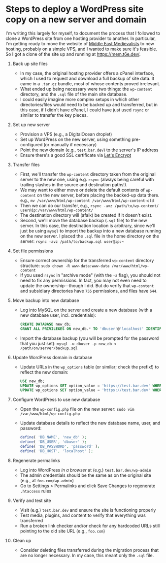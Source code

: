 # Steps to deploy a WordPress site copy on a new server and domain

I'm writing this largely for myself, to document the process that I followed to clone a
WordPress site from one hosting provider to another. In particular, I'm getting ready to
move the website of [Middle East Medievalists](https://www.middleeastmedievalists.com/)
to new hosting, probably on a simple VPS, and I wanted to make sure it's feasible. So I
got a clone of the site up and running at <https://mem.t6e.dev/>.

1.  Back up site files

    - In my case, the original hosting provider offers a cPanel interface, which I used
      to request and download a full backup of site data. It came in a `.tar.gz` bundle,
      most of whose contents proved irrelevant.
    - What ended up being necessary were two things: the `wp-content` directory, and the
      `.sql` file of the main site database.
    - I could easily imagine more complex setups in which other directories/files would
      need to be backed up and transferred, but in this case, if I didn't have cPanel, I
      could have just used `rsync` or similar to transfer the key pieces.

2.  Set up new server

    - Provision a VPS (e.g., a DigitalOcean droplet)
    - Set up WordPress on the new server, using something pre-configured (or manually if
      necessary)
    - Point the new domain (e.g., `test.bar.dev`) to the server's IP address
    - Ensure there's a good SSL certificate via
      [Let's Encrypt](https://letsencrypt.org/)

3.  Transfer files

    - First, we'll transfer the `wp-content` directory taken from the original server to
      the new one, using e.g. `rsync` (always being careful with trailing slashes in the
      source and destination paths!).
    - We may want to either move or delete the default contents of `wp-content` on the
      new server, before placing the backed-up data there. e.g.,
      `mv /var/www/html/wp-content /var/www/html/wp-content-old`
    - Then we can do our transfer, e.g.,
      `rsync -avz /path/to/wp-content/ user@ip:/var/www/html/wp-content/`
    - The destination directory will (afaik) be created if it doesn't exist.
    - Second, we'll move the database backup (`.sql` file) to the new server. In this
      case, the destination location is arbitrary, since we'll just be using `mysql` to
      import the backup into a new database running on the new server. I placed the
      `.sql` file in the home directory on the server:
      `rsync -avz /path/to/backup.sql user@ip:~`

4.  Set file permissions

    - Ensure correct ownership for the transferred `wp-content` directory structure:
      `sudo chown -R www-data:www-data /var/www/html/wp-content`
    - If you used `rsync` in "archive mode" (with the `-a` flag), you should not need to
      fix any permissions. In fact, you may not even need to update the ownership—though
      I did. But do verify that `wp-content` and subsidiary directories have `755`
      permissions, and files have `644`.

5.  Move backup into new database

    - Log into MySQL on the server and create a new database (with a new database user,
      incl. credentials):

      ```sql
      CREATE DATABASE new_db;
      GRANT ALL PRIVILEGES ON new_db.* TO 'dbuser'@'localhost' IDENTIFIED BY 'password';
      ```

    - Import the database backup (you will be prompted for the password that you just
      set): `mysql -u dbuser -p new_db < /path/on/server/backup.sql`

6.  Update WordPress domain in database

    - Update URLs in the `wp_options` table (or similar; check the prefix!) to reflect
      the new domain:

      ```sql
      USE new_db;
      UPDATE wp_options SET option_value = 'https://test.bar.dev' WHERE option_name = 'siteurl';
      UPDATE wp_options SET option_value = 'https://test.bar.dev' WHERE option_name = 'home';
      ```

7.  Configure WordPress to use new database

    - Open the `wp-config.php` file on the new server:
      `sudo vim /var/www/html/wp-config.php`
    - Update database details to reflect the new database name, user, and password:

      ```php
      define( 'DB_NAME', 'new_db' );
      define( 'DB_USER', 'dbuser' );
      define( 'DB_PASSWORD', 'password' );
      define( 'DB_HOST', 'localhost' );
      ```

8.  Regenerate permalinks

    - Log into WordPress _in a browser_ at (e.g.) `test.bar.dev/wp-admin`
    - The admin credentials should be the same as on the original site (e.g., at
      `foo.com/wp-admin`)
    - Go to Settings > Permalinks and click Save Changes to regenerate `.htaccess` rules

9.  Verify and test site

    - Visit (e.g.) `test.bar.dev` and ensure the site is functioning properly
    - Test media, plugins, and content to verify that everything was transferred
    - Run a broken link checker and/or check for any hardcoded URLs still pointing to
      the old site URL (e.g., `foo.com`)

10. Clean up

    - Consider deleting files transferred during the migration process that are no
      longer necessary. In my case, this meant only the `.sql` file.

